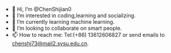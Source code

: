 - 👋 Hi, I’m @ChenShijian0
- 👀 I’m interested in coding,learning and socializing.
- 🌱 I’m currently learning machine learning.
- 💞️ I’m looking to collaborate on smart people.
- 📫 How to reach me: Tel:(+86) 13612606827 or send emails to chenshj73@mail2.sysu.edu.cn.

<!---
ChenShijian0/ChenShijian0 is a ✨ special ✨ repository because its `README.md` (this file) appears on your GitHub profile.
You can click the Preview link to take a look at your changes.
--->
